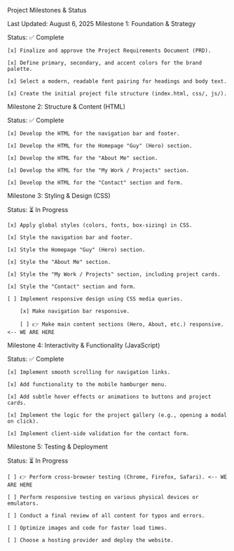 Project Milestones & Status

Last Updated: August 6, 2025
Milestone 1: Foundation & Strategy

Status: ✅ Complete

    [x] Finalize and approve the Project Requirements Document (PRD).

    [x] Define primary, secondary, and accent colors for the brand palette.

    [x] Select a modern, readable font pairing for headings and body text.

    [x] Create the initial project file structure (index.html, css/, js/).

Milestone 2: Structure & Content (HTML)

Status: ✅ Complete

    [x] Develop the HTML for the navigation bar and footer.

    [x] Develop the HTML for the Homepage "Guy" (Hero) section.

    [x] Develop the HTML for the "About Me" section.

    [x] Develop the HTML for the "My Work / Projects" section.

    [x] Develop the HTML for the "Contact" section and form.

Milestone 3: Styling & Design (CSS)

Status: ⏳ In Progress

    [x] Apply global styles (colors, fonts, box-sizing) in CSS.

    [x] Style the navigation bar and footer.

    [x] Style the Homepage "Guy" (Hero) section.

    [x] Style the "About Me" section.

    [x] Style the "My Work / Projects" section, including project cards.

    [x] Style the "Contact" section and form.

    [ ] Implement responsive design using CSS media queries.

        [x] Make navigation bar responsive.

        [ ] 👉 Make main content sections (Hero, About, etc.) responsive. <-- WE ARE HERE

Milestone 4: Interactivity & Functionality (JavaScript)

Status: ✅ Complete

    [x] Implement smooth scrolling for navigation links.

    [x] Add functionality to the mobile hamburger menu.

    [x] Add subtle hover effects or animations to buttons and project cards.

    [x] Implement the logic for the project gallery (e.g., opening a modal on click).

    [x] Implement client-side validation for the contact form.

Milestone 5: Testing & Deployment

Status: ⏳ In Progress

    [ ] 👉 Perform cross-browser testing (Chrome, Firefox, Safari). <-- WE ARE HERE

    [ ] Perform responsive testing on various physical devices or emulators.

    [ ] Conduct a final review of all content for typos and errors.

    [ ] Optimize images and code for faster load times.

    [ ] Choose a hosting provider and deploy the website.